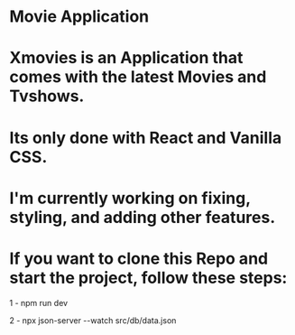 # Movie Application 

# Xmovies is an Application that comes with the latest Movies and Tvshows. 

# Its only done with React and Vanilla CSS.

# I'm currently working on fixing, styling, and adding other features.

# If you want to clone this Repo and start the project, follow these steps:

1 - npm run dev

2 - npx json-server --watch src/db/data.json

